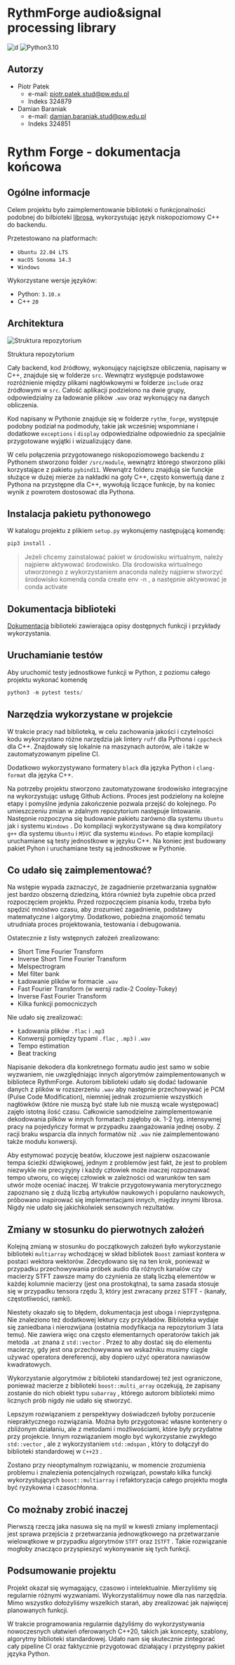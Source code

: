# RythmForge audio&signal processing library
![d](https://github.com/VisteK528/RythmForge/actions/workflows/main.yaml/badge.svg)
![Python3.10](https://img.shields.io/badge/python-3.10-g.svg)
## Autorzy

- Piotr Patek
    - e-mail: piotr.patek.stud@pw.edu.pl
    - Indeks 324879
- Damian Baraniak
    - e-mail: damian.baraniak.stud@pw.edu.pl
    - Indeks 324851


# Rythm Forge - dokumentacja końcowa

## Ogólne informacje

Celem projektu było zaimplementowanie biblioteki o funkcjonalności podobnej do bilbioteki [librosa]([https://librosa.org/](https://librosa.org/)), wykorzystując język niskopoziomowy C++ do backendu.

Przetestowano na platformach:

- `Ubuntu 22.04 LTS`
- `macOS Sonoma 14.3`
- `Windows`

Wykorzystane wersje języków:

- Python: `3.10.x`
- C++ `20`

## Architektura

![Struktura repozytorium](/docs/images/ProjectDiagram.png)

Struktura repozytorium

Cały backend, kod źródłowy, wykonujący najcięższe obliczenia, napisany w C++, znajduje się w folderze `src`. Wewnątrz występuje podstawowe rozróżnienie między plikami nagłówkowymi w folderze `include` oraz źródłowymi w `src`. Całość aplikacji podzielono na dwie grupy, odpowiedzialny za ładowanie plików `.wav` oraz wykonujący na danych obliczenia.

Kod napisany w Pythonie znajduje się w folderze `rythm_forge`, występuje podobny podział na podmoduły, takie jak wcześniej wspomniane i dodatkowe `exceptions` i `display` odpowiedzialne odpowiednio za specjalnie przygotowane wyjątki i wizualizujący dane.

W celu połączenia przygotowanego niskopoziomowego backendu z Pythonem stworzono folder `/src/module`, wewnątrz którego stworzono pliki korzystające z pakietu `pybind11`. Wewnątrz folderu znajdują sie funckje służące w dużej mierze za nakładki na goły C++, często konwertują dane z Pythona na przystępne dla C++, wywołują liczące funkcje, by na koniec wynik z powrotem dostosować dla Pythona.  

## Instalacja pakietu pythonowego

W katalogu projektu z plikiem `setup.py` wykonujemy następującą komendę:

```bash
pip3 install .
```

> Jeżeli chcemy zainstalować pakiet w środowisku wirtualnym, należy najpierw aktywować środowisko. Dla środowiska wirtualnego utworzonego z wykorzystaniem anaconda należy najpierw stworzyć środowisko komendą conda create env -n <nazwa>, a następnie aktywować je conda activate <nazwa>
> 

## Dokumentacja biblioteki

[Dokumentacja](https://vistek528.github.io/RythmForge/) biblioteki zawierająca opisy dostępnych funkcji i przykłady wykorzystania.

## Uruchamianie testów

Aby uruchomić testy jednostkowe funkcji w Python, z poziomu całego projektu wykonać komendę

```jsx
python3 -m pytest tests/
```

## Narzędzia wykorzystane w projekcie

W trakcie pracy nad biblioteką, w celu zachowania jakości i czytelności kodu wykorzystano różne narzędzia jak lintery `ruff` dla Pythona i `cppcheck` dla C++. Znajdowały się lokalnie na maszynach autorów, ale i także w zautomatyzowanym pipeline CI.

Dodatkowo wykorzystywano formatery `black` dla języka Python i `clang-format` dla języka C++.

Na potrzeby projektu stworzono zautomatyzowane środowisko integracyjne na wykorzystując usługę Github Actions. Proces jest podzielony na kolejne etapy i pomyślne jedynia zakończenie pozwala przejść do kolejnego. Po umieszczeniu zmian w zdalnym repozytorium następuje  lintowanie. Następnie rozpoczyna się budowanie pakietu zarówno dla systemu `Ubuntu` jak i systemu `Windows` . Do kompilacji wykorzystywane są dwa kompilatory `g++` dla systemu `Ubuntu` i `MSVC` dla systemu `Windows`. Po etapie kompilacji uruchamiane są testy jednostkowe w języku C++. Na koniec jest budowany pakiet Pyhon i uruchamiane testy są jednostkowe w Pythonie.

## Co udało się zaimplementować?

Na wstępie wypada zaznaczyć, że zagadnienie przetwarzania sygnałów jest bardzo obszerną dziedziną, która również była zupełnie obca przed rozpoczęciem projektu. Przed rozpoczęciem pisania kodu, trzeba było spędzić mnóstwo czasu, aby zrozumieć zagadnienie, podstawy matematyczne i algorytmy. Dodatkowo, pobieżna znajomość tematu utrudniała proces projektowania, testowania i debugowania.

Ostatecznie z listy wstępnych założeń zrealizowano:

- Short Time Fourier Transform
- Inverse Short Time Fourier Transform
- Melspectrogram
- Mel filter bank
- Ładowanie plików w formacie `.wav`
- Fast Fourier Transform (w wersji radix-2 Cooley-Tukey)
- Inverse Fast Fourier Transform
- Kilka funkcji pomocniczych

Nie udało się zrealizować:

- Ładowania plików `.flac` i `.mp3`
- Konwersji pomiędzy typami `.flac` , `.mp3` i `.wav`
- Tempo estimation
- Beat tracking

Napisanie dekodera dla konkretnego formatu audio jest samo w sobie wyzwaniem, nie uwzględniając innych algorytmów zaimplementowanych w bibliotece RythmForge. Autorom biblioteki udało się dodać ładowanie danych z plików w rozszerzeniu `.wav`  aby następnie przechowywać je PCM (Pulse Code Modification), niemniej jednak zrozumienie wszystkich nagłówków (które nie muszą być stałe lub nie muszą wcale występować) zajęło istotną ilość czasu. Całkowicie samodzielne zaimplementowanie dekodowania pilków w innych formatach zajęłoby ok. 1-2 tyg. intensywnej pracy na pojedyńczy format w przypadku zaangażowania jednej osoby. Z racji braku wsparcia dla innych formatów niż `.wav` nie zaimplementowano także modułu konwersji.

Aby estymować pozycję beatów, kluczowe jest najpierw oszacowanie tempa ścieżki dźwiękowej, jednym z problemów jest fakt, że jest to problem niezwykle nie precyzyjny i każdy człowiek może inaczej rozpoznawać tempo utworu, co więcej człowiek w zależności od warunków ten sam utwór może oceniać inaczej. W trakcie przygotowywania merytorycznego zapoznano się z dużą liczbą artykułów naukowych i popularno naukowych, próbowano inspirować się implementacjami innych, między innymi librosa. Nigdy nie udało się jakichkolwiek sensownych rezultatów. 

## Zmiany w stosunku do pierwotnych założeń

Kolejną zmianą w stosunku do początkowych założeń było wykorzystanie biblioteki `multiarray` wchodzącej w skład bibliotek `Boost`  zamiast kontera w postaci wektora wektorów. Zdecydowano się na ten krok, ponieważ w przypadku przechowywania próbek audio dla różnych kanalów czy macierzy STFT zawsze mamy do czynienia ze stałą liczbą elementów w każdej kolumnie macierzy (jest ona prostokątna), ta sama zasada stosuje się w przypadku tensora rzędu 3, który jest zwracany przez STFT - (kanały, częstotliwości, ramki).

Niestety okazało się to błędem, dokumentacja jest uboga i nieprzystępna. Nie znaleziono też dodatkowej lektury czy przykładów. Biblioteka wydaje się zaniedbana i nierozwijana (ostatnia modyfikacja na repozytorium 3 lata temu). Nie zawiera więc ona często elementarnych operatorów takich jak metoda `.at` znana z `std::vector` . Przez to aby dostać się do elementu macierzy, gdy jest ona przechowywana we wskaźniku musimy ciągle używać operatora dereferencji, aby dopiero użyć operatora nawiasów kwadratowych. 

Wykorzystanie algorytmów z biblioteki standardowej też jest ograniczone, ponieważ macierze z biblioteki `boost::multi_array` oczekują, że zapisany zostanie do nich obiekt typu `subarray` , którego autorom biblioteki mimo licznych prób nigdy nie udało się stworzyć. 

Lepszym rozwiązaniem z perspektywy doświadczeń byłoby porzucenie niepraktycznego rozwiązania. Można było przygotować własne kontenery o zbliżonym działaniu, ale z metodami i możliwościami, które były przydatne przy projekcie. Innym rozwiązaniem mogło być wykorzystanie zwykłego `std::vector` , ale z wykorzystaniem `std::mdspan` , który to dołączył do biblioteki standardowej w `C++23` . 

Zostano przy nieoptymalnym rozwiązaniu, w momencie zrozumienia problemu i znalezienia potencjalnych rozwiązań, powstało kilka funckji wykorzystujących `boost::multiarray` i refaktoryzacja całego projektu mogła być ryzykowna i czasochłonna.

## Co możnaby zrobić inaczej

Pierwszą rzeczą jaka nasuwa się na myśl w kwesti zmiany implementacji jest sprawa przejścia z przetwarzania jednowątkowego na przetwarzanie wielowątkowe w przypadku algorytmów `STFT` oraz `ISTFT` . Takie rozwiązanie mogłoby znacząco przyspieszyć wykonywanie się tych funkcji.

## Podsumowanie projektu

Projekt okazał się wymagający, czasowo i intelektualnie. Mierzyliśmy się regularnie różnymi wyzwaniami. Wykorzystaliśmuy nowe dla nas narzędzia. Mimo wszystko dołożyliśmy wszelkich starań, aby zrealizować jak najwięcej planowanych funkcji. 

W trakcie programowania regularnie dążyliśmy do wykorzystywania nowoczesnych ułatwień oferowanych C++20, takich jak koncepty, szablony, algorytmy biblioteki standardowej. Udało nam się skutecznie zintegorać cały pipeline CI oraz faktycznie przygotować działający i przystępny pakiet języka Python.
